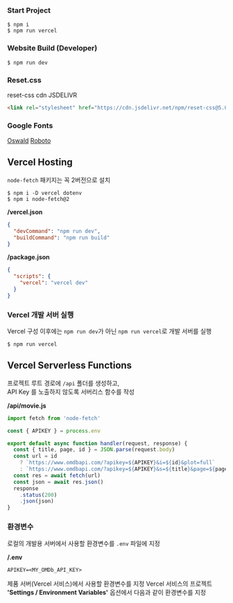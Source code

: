 
### Start Project
```
$ npm i
$ npm run vercel
```

### Website Build (Developer)
```
$ npm run dev
```

### Reset.css
reset-css cdn  JSDELIVR

```html
<link rel="stylesheet" href="https://cdn.jsdelivr.net/npm/reset-css@5.0.1/reset.min.css" />
```

### Google Fonts
[Oswald](https://fonts.google.com/specimen/Oswald?query=oswa)
[Roboto](https://fonts.google.com/specimen/Roboto?query=robo) 


## Vercel Hosting
`node-fetch` 패키지는 꼭 2버전으로 설치

```
$ npm i -D vercel dotenv
$ npm i node-fetch@2
```

__/vercel.json__

```json
{
  "devCommand": "npm run dev",
  "buildCommand": "npm run build"
}
```

__/package.json__

```json
{
  "scripts": {
    "vercel": "vercel dev"
  }
}
```

### Vercel 개발 서버 실행

Vercel 구성 이후에는 `npm run dev`가 아닌 `npm run vercel`로 개발 서버를 실행

```
$ npm run vercel
```

## Vercel Serverless Functions

프로젝트 루트 경로에 `/api` 폴더를 생성하고,   
API Key 를 노출하지 않도록 서버리스 함수를 작성

__/api/movie.js__

```js
import fetch from 'node-fetch'

const { APIKEY } = process.env

export default async function handler(request, response) {
  const { title, page, id } = JSON.parse(request.body)
  const url = id
    ? `https://www.omdbapi.com/?apikey=${APIKEY}&i=${id}&plot=full`
    : `https://www.omdbapi.com/?apikey=${APIKEY}&s=${title}&page=${page}`
  const res = await fetch(url)
  const json = await res.json()
  response
    .status(200)
    .json(json)
}
```

### 환경변수

로컬의 개발용 서버에서 사용할 환경변수를 `.env` 파일에 지정

__/.env__

```dotenv
APIKEY=<MY_OMDb_API_KEY>
```

제품 서버(Vercel 서비스)에서 사용할 환경변수를 지정
Vercel 서비스의 프로젝트 __'Settings / Environment Variables'__ 옵션에서 다음과 같이 환경변수를 지정

